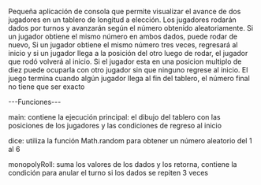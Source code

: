 Pequeña aplicación de consola que permite visualizar el avance de dos jugadores en un tablero de longitud a elección. Los jugadores rodarán dados por turnos y avanzarán según el número obtenido aleatoriamente. Si un jugador obtiene el mismo número en ambos dados, puede rodar de nuevo, Si un jugador obtiene el mismo número tres veces, regresará al inicio y si un jugador llega a la posición del otro luego de rodar, el jugador que rodó volverá al inicio. Si el jugador esta en una posicion multiplo de diez puede ocuparla con otro jugador sin que ninguno regrese al inicio. El juego termina cuando algún jugador llega al fin del tablero, el número final no tiene que ser exacto

---Funciones---

main: contiene la ejecución principal: el dibujo del tablero con las posiciones de los jugadores y las condiciones de regreso al inicio

dice: utiliza la función Math.random para obtener un número aleatorio del 1 al 6

monopolyRoll: suma los valores de los dados y los retorna, contiene la condición para anular el turno si los dados se repiten 3 veces
